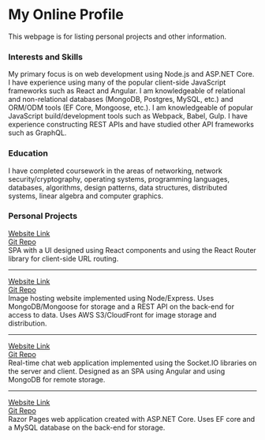 # My Online Profile

This webpage is for listing personal projects and other information.

### Interests and Skills
My primary focus is on web development using Node.js and ASP.NET Core. I have experience using many of the popular client-side JavaScript frameworks such as React and Angular. I am knowledgeable of relational and non-relational databases (MongoDB, Postgres, MySQL, etc.) and ORM/ODM tools (EF Core, Mongoose, etc.). I am knowledgeable of popular JavaScript build/development tools such as Webpack, Babel, Gulp. I have experience constructing REST APIs and have studied other API frameworks such as GraphQL.

### Education
I have completed coursework in the areas of networking, network security/cryptography, operating systems, programming languages, databases, algorithms, design patterns, data structures, distributed systems, linear algebra and computer graphics.

### Personal Projects
[Website Link](https://whispering-coast-68461.herokuapp.com)  
[Git Repo](https://github.com/nodejsgithubuser/videogamesite)  
SPA with a UI designed using React components and using the React Router
library for client-side URL routing.

---

[Website Link](https://fathomless-wave-52759.herokuapp.com)  
[Git Repo](https://github.com/nodejsgithubuser/imagesharingsite)  
Image hosting website implemented using Node/Express. Uses MongoDB/Mongoose 
for storage and a REST API on the back-end for access to data. Uses 
AWS S3/CloudFront for image storage and distribution.

---

[Website Link](https://damp-hollows-32652.herokuapp.com)  
[Git Repo](https://github.com/nodejsgithubuser/chatserver)  
Real-time chat web application implemented using the Socket.IO libraries on the server and client.
Designed as an SPA using Angular and using MongoDB for remote storage.

---

[Website Link](https://blogger20211231155421.azurewebsites.net)  
[Git Repo](https://github.com/nodejsgithubuser/Blogger)  
Razor Pages web application created with ASP.NET Core. Uses EF core
and a MySQL database on the back-end for storage.
